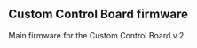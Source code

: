 Custom Control Board firmware
-----------------------------

Main firmware for the Custom Control Board v.2.
